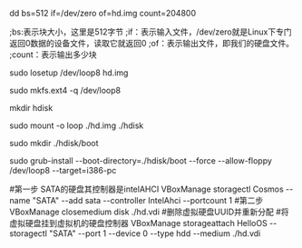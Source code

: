 
dd bs=512 if=/dev/zero of=hd.img count=204800

;bs:表示块大小，这里是512字节
;if：表示输入文件，/dev/zero就是Linux下专门返回0数据的设备文件，读取它就返回0
;of：表示输出文件，即我们的硬盘文件。
;count：表示输出多少块


sudo losetup /dev/loop8 hd.img

sudo mkfs.ext4 -q /dev/loop8 

mkdir hdisk

sudo mount -o loop ./hd.img ./hdisk

sudo mkdir ./hdisk/boot

sudo grub-install --boot-directory=./hdisk/boot --force --allow-floppy /dev/loop8 --target=i386-pc




#第一步 SATA的硬盘其控制器是intelAHCI
VBoxManage storagectl Cosmos --name "SATA" --add sata --controller IntelAhci --portcount 1
#第二步
VBoxManage closemedium disk ./hd.vdi #删除虚拟硬盘UUID并重新分配
#将虚拟硬盘挂到虚拟机的硬盘控制器
VBoxManage storageattach HelloOS --storagectl "SATA" --port 1 --device 0 --type hdd --medium ./hd.vdi



